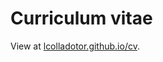 Curriculum vitae
================

View at [lcolladotor.github.io/cv](http://lcolladotor.github.io/cv).

